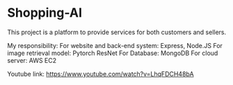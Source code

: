 # Shopping-AI
This project is a platform to provide services for both customers and sellers. 

My responsibility: 
For website and back-end system:  Express, Node.JS 
For image retrieval model: Pytorch ResNet
For Database:  MongoDB 
For cloud server:  AWS EC2

Youtube link: https://www.youtube.com/watch?v=LhqFDCH48bA
